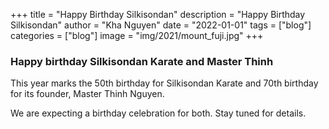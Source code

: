 +++
title = "Happy Birthday Silkisondan"
description = "Happy Birthday Silkisondan"
author = "Kha Nguyen"
date = "2022-01-01"
tags = ["blog"]
categories = ["blog"]
image =       "img/2021/mount_fuji.jpg"
+++

### Happy birthday Silkisondan Karate and Master Thinh

This year marks the 50th birthday for Silkisondan Karate and 70th birthday for its founder, Master Thinh Nguyen.

We are expecting a birthday celebration for both. Stay tuned for details.
